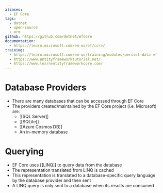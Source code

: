 ```yaml
---
aliases:
  - EF Core
tags:
  - dotnet
  - open-source
  - orm
github: https://github.com/dotnet/efcore
documentation:
  - https://learn.microsoft.com/en-us/ef/core/
training:
  - https://learn.microsoft.com/en-us/training/modules/persist-data-ef-core/
  - https://www.entityframeworktutorial.net/
  - https://www.learnentityframeworkcore.com/
---
```

# Database Providers
- There are many databases that can be accessed through EF Core
- The providers created/maintained by the EF Core project (i.e. Microsoft) are:
	- [[SQL Server]]
	- [[SQLite]]
	- [[Azure Cosmos DB]]
	- An in-memory database
# Querying
- EF Core uses [[LINQ]] to query data from the database
- The representation translated from LINQ is cached
- This representation is translated to a database-specific query language by the database provider and then sent
- A LINQ query is only sent to a database when its results are consumed